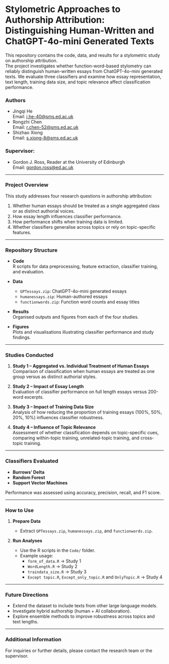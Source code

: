 # Stylometric Approaches to Authorship Attribution: Distinguishing Human-Written and ChatGPT-4o-mini Generated Texts
This repository contains the code, data, and results for a stylometric study on authorship attribution.  
The project investigates whether function-word-based stylometry can reliably distinguish human-written essays from ChatGPT-4o-mini generated texts. We evaluate three classifiers and examine how essay representation, text length, training data size, and topic relevance affect classification performance.  


### Authors
- Jingqi He  
  Email: [j.he-40@sms.ed.ac.uk](mailto:j.he-40@sms.ed.ac.uk)  
- Rongzhi Chen  
  Email: [r.chen-52@sms.ed.ac.uk](mailto:r.chen-52@sms.ed.ac.uk)  
- Shizhao Xiong  
  Email: [s.xiong-8@sms.ed.ac.uk](mailto:s.xiong-8@sms.ed.ac.uk)  

### Supervisor:
- Gordon J. Ross, Reader at the University of Edinburgh  
  Email: [gordon.ross@ed.ac.uk](mailto:gordon.ross@ed.ac.uk)

---

### Project Overview  

This study addresses four research questions in authorship attribution:  

1. Whether human essays should be treated as a single aggregated class or as distinct authorial voices.  
2. How essay length influences classifier performance.  
3. How performance shifts when training data is limited.
4. Whether classifiers generalise across topics or rely on topic-specific features.  

---

### Repository Structure

- **Code**  
  R scripts for data preprocessing, feature extraction, classifier training, and evaluation.

- **Data**  
  - `GPTessays.zip`: ChatGPT-4o-mini generated essays  
  - `humanessays.zip`: Human-authored essays  
  - `functionwords.zip`: Function word counts and essay titles  

- **Results**  
  Organised outputs and figures from each of the four studies.

- **Figures**  
  Plots and visualisations illustrating classifier performance and study findings.

---

### Studies Conducted  

1. **Study 1 – Aggregated vs. Individual Treatment of Human Essays**  
   Comparison of classification when human essays are treated as one group versus as distinct authorial styles.  

2. **Study 2 – Impact of Essay Length**  
   Evaluation of classifier performance on full length essays versus 200-word excerpts.  

3. **Study 3 – Impact of Training Data Size**  
   Analysis of how reducing the proportion of training essays (100%, 50%, 20%, 10%) influences classifier robustness.  

4. **Study 4 – Influence of Topic Relevance**  
   Assessment of whether classification depends on topic-specific cues, comparing within-topic training, unrelated-topic training, and cross-topic training.  

---

### Classifiers Evaluated  

- **Burrows’ Delta**
- **Random Forest**  
- **Support Vector Machines**  

Performance was assessed using accuracy, precision, recall, and F1 score.  

---

### How to Use  

1. **Prepare Data**  
   - Extract `GPTessays.zip`, `humanessays.zip`, and `functionwords.zip`.  

2. **Run Analyses**  
   - Use the R scripts in the `Code/` folder.  
   - Example usage:  
     - `form_of_data.R` → Study 1  
     - `WordLength.R` → Study 2  
     - `traindata_size.R` → Study 3  
     - `Except topic.R`, `Except_only_topic.R` and `OnlyTopic.R` → Study 4  

---

### Future Directions  

- Extend the dataset to include texts from other large language models.  
- Investigate hybrid authorship (human + AI collaboration).  
- Explore ensemble methods to improve robustness across topics and text lengths.  

---

### Additional Information  

For inquiries or further details, please contact the research team or the supervisor.  
